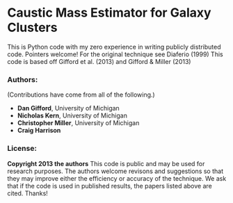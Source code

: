 # Caustic Mass Estimator for Galaxy Clusters

This is Python code with my zero experience in writing publicly distributed code. Pointers welcome!
For the original technique see Diaferio (1999)
This code is based off Gifford et al. (2013) and Gifford & Miller (2013)

### Authors: ###

(Contributions have come from all of the following.)

* **Dan Gifford**, University of Michigan
* **Nicholas Kern**, University of Michigan
* **Christopher Miller**, University of Michigan
* **Craig Harrison**

### License: ###

**Copyright 2013 the authors**
This code is public and may be used for research purposes. The authors welcome revisons and suggestions so that they may improve either the efficiency or accuracy of the technique. We ask that if the code is used in published results, the papers listed above are cited. Thanks!


